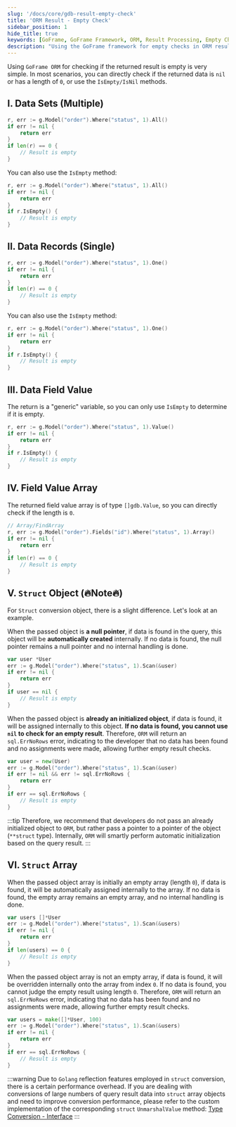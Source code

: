 ```yaml
---
slug: '/docs/core/gdb-result-empty-check'
title: 'ORM Result - Empty Check'
sidebar_position: 1
hide_title: true
keywords: [GoFrame, GoFrame Framework, ORM, Result Processing, Empty Check, Data Set, Data Record, Data Field Value, Struct Object, Struct Array]
description: "Using the GoFrame framework for empty checks in ORM result processing. This includes handling data sets, multiple data records, data field values, as well as result processing methods for Struct objects and Struct arrays. By using methods like IsEmpty and IsNil, you can easily determine if the query result is empty."
---
```



Using `GoFrame ORM` for checking if the returned result is empty is very simple. In most scenarios, you can directly check if the returned data is `nil` or has a length of `0`, or use the `IsEmpty/IsNil` methods.

## I. Data Sets (Multiple)

```go
r, err := g.Model("order").Where("status", 1).All()
if err != nil {
    return err
}
if len(r) == 0 {
    // Result is empty
}
```

You can also use the `IsEmpty` method:

```go
r, err := g.Model("order").Where("status", 1).All()
if err != nil {
    return err
}
if r.IsEmpty() {
    // Result is empty
}
```

## II. Data Records (Single)

```go
r, err := g.Model("order").Where("status", 1).One()
if err != nil {
    return err
}
if len(r) == 0 {
    // Result is empty
}
```

You can also use the `IsEmpty` method:

```go
r, err := g.Model("order").Where("status", 1).One()
if err != nil {
    return err
}
if r.IsEmpty() {
    // Result is empty
}
```

## III. Data Field Value

The return is a "generic" variable, so you can only use `IsEmpty` to determine if it is empty.

```go
r, err := g.Model("order").Where("status", 1).Value()
if err != nil {
    return err
}
if r.IsEmpty() {
    // Result is empty
}
```

## IV. Field Value Array

The returned field value array is of type `[]gdb.Value`, so you can directly check if the length is `0`.

```go
// Array/FindArray
r, err := g.Model("order").Fields("id").Where("status", 1).Array()
if err != nil {
    return err
}
if len(r) == 0 {
    // Result is empty
}
```

## V. `Struct` Object (🔥Note🔥)

For `Struct` conversion object, there is a slight difference. Let's look at an example.

When the passed object is **a null pointer**, if data is found in the query, this object will be **automatically created** internally. If no data is found, the null pointer remains a null pointer and no internal handling is done.

```go
var user *User
err := g.Model("order").Where("status", 1).Scan(&user)
if err != nil {
    return err
}
if user == nil {
    // Result is empty
}
```

When the passed object is **already an initialized object**, if data is found, it will be assigned internally to this object. **If no data is found, you cannot use `nil` to check for an empty result**. Therefore, `ORM` will return an `sql.ErrNoRows` error, indicating to the developer that no data has been found and no assignments were made, allowing further empty result checks.

```go
var user = new(User)
err := g.Model("order").Where("status", 1).Scan(&user)
if err != nil && err != sql.ErrNoRows {
    return err
}
if err == sql.ErrNoRows {
    // Result is empty
}
```
:::tip
Therefore, we recommend that developers do not pass an already initialized object to `ORM`, but rather pass a pointer to a pointer of the object (`**struct` type). Internally, `ORM` will smartly perform automatic initialization based on the query result.
:::
## VI. `Struct` Array

When the passed object array is initially an empty array (length `0`), if data is found, it will be automatically assigned internally to the array. If no data is found, the empty array remains an empty array, and no internal handling is done.

```go
var users []*User
err := g.Model("order").Where("status", 1).Scan(&users)
if err != nil {
    return err
}
if len(users) == 0 {
    // Result is empty
}
```

When the passed object array is not an empty array, if data is found, it will be overridden internally onto the array from index `0`. If no data is found, you cannot judge the empty result using length `0`. Therefore, `ORM` will return an `sql.ErrNoRows` error, indicating that no data has been found and no assignments were made, allowing further empty result checks.

```go
var users = make([]*User, 100)
err := g.Model("order").Where("status", 1).Scan(&users)
if err != nil {
    return err
}
if err == sql.ErrNoRows {
    // Result is empty
}
```
:::warning
Due to `Golang` reflection features employed in `struct` conversion, there is a certain performance overhead. If you are dealing with conversions of large numbers of query result data into `struct` array objects and need to improve conversion performance, please refer to the custom implementation of the corresponding `struct` `UnmarshalValue` method:
[Type Conversion - Interface](../../类型转换/类型转换-UnmarshalValue.md)
:::